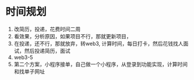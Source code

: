 # 时间规划

1. 改简历，投递，花费时间二周
2. 看效果，分析原因，如果项目不行，那就更新项目，
3. 在投递，还不行，那就放弃，转web3, 计算时间，每日打卡，然后花钱找人面试，然后投递简历，面试
4. web3-5
5. 第二个方案，小程序接单，自己做一个小程序，从登录到功能实现，计算时间和找单子网址

